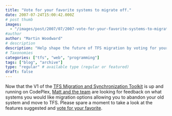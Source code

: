 ```yaml
---
title: "Vote for your favorite systems to migrate off."
date: 2007-07-24T15:00:42.000Z
# post thumb
images:
  - "/images/post/2007/07/2007-vote-for-your-favorite-systems-to-migrate-off.jpg"
#author
author: "Martin Woodward"
# description
description: "Help shape the future of TFS migration by voting for your preferred systems to migrate off in our latest toolkit feedback initiative."
# Taxonomies
categories: ["tfs", "web", "programming"]
tags: ["blog", "archive"]
type: "regular" # available type (regular or featured)
draft: false
---
```


Now that the V1 of the [TFS Migration and Synchronization Toolkit](http://www.codeplex.com/MigrationSyncToolkit) is up and running on CodePlex, [Matt and the team](http://blogs.msdn.com/tfs_migration/) are looking for feedback on what systems you would like migration options allowing you to abandon your old system and move to TFS. Please spare a moment to take a look at the features suggested and [vote for your favorite](http://www.codeplex.com/MigrationSyncToolkit/WorkItem/List.aspx).
